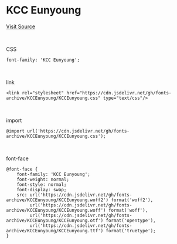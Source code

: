 # KCC Eunyoung

[Visit Source](https://gongu.copyright.or.kr/gongu/wrt/wrt/view.do?wrtSn=13072022&menuNo=200133)

&nbsp;

CSS

```
font-family: 'KCC Eunyoung';
```

&nbsp;

link

```
<link rel="stylesheet" href="https://cdn.jsdelivr.net/gh/fonts-archive/KCCEunyoung/KCCEunyoung.css" type="text/css"/>
```

&nbsp;

import

```
@import url('https://cdn.jsdelivr.net/gh/fonts-archive/KCCEunyoung/KCCEunyoung.css');
```

&nbsp;

font-face

```
@font-face {
    font-family: 'KCC Eunyoung';
    font-weight: normal;
    font-style: normal;
    font-display: swap;
    src: url('https://cdn.jsdelivr.net/gh/fonts-archive/KCCEunyoung/KCCEunyoung.woff2') format('woff2'),
         url('https://cdn.jsdelivr.net/gh/fonts-archive/KCCEunyoung/KCCEunyoung.woff') format('woff'),
         url('https://cdn.jsdelivr.net/gh/fonts-archive/KCCEunyoung/KCCEunyoung.otf') format('opentype'),
         url('https://cdn.jsdelivr.net/gh/fonts-archive/KCCEunyoung/KCCEunyoung.ttf') format('truetype');
}
```
